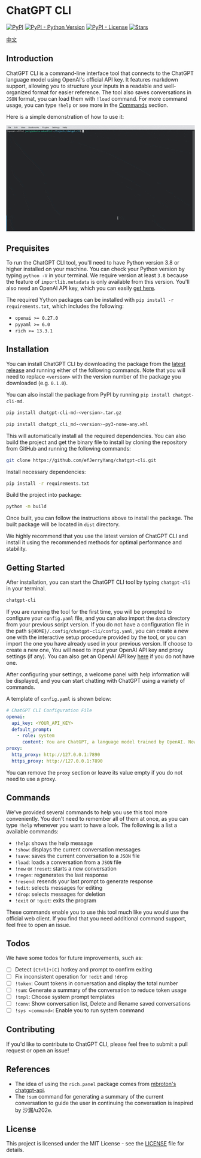 # ChatGPT CLI

[![PyPI](https://img.shields.io/pypi/v/chatgpt-cli-md)](https://pypi.org/project/chatgpt-cli-md/) [![PyPI - Python Version](https://img.shields.io/pypi/pyversions/chatgpt-cli-md)](https://pypi.org/project/chatgpt-cli-md/) [![PyPI - License](https://img.shields.io/pypi/l/chatgpt-cli-md)](https://pypi.org/project/chatgpt-cli-md/) [![Stars](https://img.shields.io/github/stars/efJerryYang/chatgpt-cli)](https://github.com/efJerryYang/chatgpt-cli/stargazers)

[中文](README_zh.md)

## Introduction

ChatGPT CLI is a command-line interface tool that connects to the ChatGPT language model using OpenAI's official API key. It features markdown support, allowing you to structure your inputs in a readable and well-organized format for easier reference. The tool also saves conversations in `JSON` format, you can load them with `!load` command. For more command usage, you can type `!help` or see more in the [Commands](#commands) section.

Here is a simple demonstration of how to use it:

![demo](docs/demo/ezgif.com-optimize.gif)

<!-- For more detailed information, please check out the `<link_to_docs>`. -->

## Prequisites

To run the ChatGPT CLI tool, you'll need to have Python version 3.8 or higher installed on your machine. You can check your Python version by typing `python -V` in your terminal. We require version at least `3.8` because the feature of `importlib.metadata` is only available from this version. You'll also need an OpenAI API key, which you can easily [get here](https://platform.openai.com/account/api-keys).

The required Yython packages can be installed with `pip install -r requirements.txt`, which includes the following:

- `openai >= 0.27.0`
- `pyyaml >= 6.0`
- `rich >= 13.3.1`

## Installation

You can install ChatGPT CLI by downloading the package from the [latest release](https://github.com/efJerryYang/chatgpt-cli/releases) and running either of the following commands. Note that you will need to replace `<version>` with the version number of the package you downloaded (e.g. `0.1.0`).

You can also install the package from PyPI by running `pip install chatgpt-cli-md`.

```sh
pip install chatgpt-cli-md-<version>.tar.gz
```

```sh
pip install chatgpt_cli_md-<version>-py3-none-any.whl
```

This will automatically install all the required dependencies. You can also build the project and get the binary file to install by cloning the repository from GitHub and running the following commands:

```sh
git clone https://github.com/efJerryYang/chatgpt-cli.git
```

Install necessary dependencies:

```sh
pip install -r requirements.txt
```

Build the project into package:

```sh
python -m build
```

Once built, you can follow the instructions above to install the package. The built package will be located in `dist` directory.

We highly recommend that you use the latest version of ChatGPT CLI and install it using the recommended methods for optimal performance and stability.

## Getting Started

After installation, you can start the ChatGPT CLI tool by typing `chatgpt-cli` in your terminal.

```sh
chatgpt-cli
```

If you are running the tool for the first time, you will be prompted to configure your `config.yaml` file, and you can also import the `data` directory from your previous script version. If you do not have a configuration file in the path `${HOME}/.config/chatgpt-cli/config.yaml`, you can create a new one with the interactive setup procedure provided by the tool, or you can import the one you have already used in your previous version. If choose to create a new one, You will need to input your OpenAI API key and proxy settings (if any). You can also get an OpenAI API key [here](https://platform.openai.com/account/api-keys) if you do not have one.

After configuring your settings, a welcome panel with help information will be displayed, and you can start chatting with ChatGPT using a variety of commands.

A template of `config.yaml` is shown below:

```yaml
# ChatGPT CLI Configuration File
openai:
  api_key: <YOUR_API_KEY>
  default_prompt:
    - role: system
      content: You are ChatGPT, a language model trained by OpenAI. Now you are responsible for answering any questions the user asks.
proxy:
  http_proxy: http://127.0.0.1:7890
  https_proxy: http://127.0.0.1:7890
```

You can remove the `proxy` section or leave its value empty if you do not need to use a proxy.

## Commands

We've provided several commands to help you use this tool more conveniently. You don't need to remember all of them at once, as you can type `!help` whenever you want to have a look. The following is a list a available commands:

- `!help`: shows the help message
- `!show`: displays the current conversation messages
- `!save`: saves the current conversation to a `JSON` file
- `!load`: loads a conversation from a `JSON` file
- `!new` or `!reset`: starts a new conversation
- `!regen`: regenerates the last response
- `!resend`: resends your last prompt to generate response
- `!edit`: selects messages for editing
- `!drop`: selects messages for deletion
- `!exit` or `!quit`: exits the program

These commands enable you to use this tool much like you would use the official web client. If you find that you need additional command support, feel free to open an issue.

## Todos

We have some todos for future improvements, such as:

- [ ] Detect `[Ctrl]+[C]` hotkey and prompt to confirm exiting
- [ ] Fix inconsistent operation for `!edit` and `!drop`
- [ ] `!token`: Count tokens in conversation and display the total number
- [ ] `!sum`: Generate a summary of the conversation to reduce token usage
- [ ] `!tmpl`: Choose system prompt templates
- [ ] `!conv`: Show conversation list, Delete and Rename saved conversations
- [ ] `!sys <command>`: Enable you to run system command

## Contributing

If you'd like to contribute to ChatGPT CLI, please feel free to submit a pull request or open an issue!

## References

- The idea of using the `rich.panel` package comes from [mbroton's chatgpt-api](https://github.com/mbroton/chatgpt-api).
- The `!sum` command for generating a summary of the current conversation to guide the user in continuing the conversation is inspired by 沙漏/u202e.

## License

This project is licensed under the MIT License - see the [LICENSE](LICENSE) file for details.
